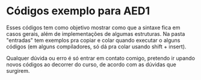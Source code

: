 # Códigos exemplo para AED1
Esses códigos tem como objetivo mostrar como que a sintaxe fica em casos gerais, além de implementações de algumas estruturas. Na pasta "entradas" tem exemplos pra copiar e colar quando executar o alguns códigos (em alguns compiladores, só dá pra colar usando shift + insert). 

Qualquer dúvida ou erro é só entrar em contato comigo, pretendo ir upando novos códigos ao decorrer do curso, de acordo com as dúvidas que surgirem. 
